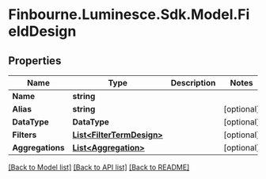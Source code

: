 # Finbourne.Luminesce.Sdk.Model.FieldDesign

## Properties

Name | Type | Description | Notes
------------ | ------------- | ------------- | -------------
**Name** | **string** |  | 
**Alias** | **string** |  | [optional] 
**DataType** | **DataType** |  | [optional] 
**Filters** | [**List&lt;FilterTermDesign&gt;**](FilterTermDesign.md) |  | [optional] 
**Aggregations** | [**List&lt;Aggregation&gt;**](Aggregation.md) |  | [optional] 

[[Back to Model list]](../README.md#documentation-for-models) [[Back to API list]](../README.md#documentation-for-api-endpoints) [[Back to README]](../README.md)

